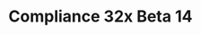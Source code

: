 ---
layout: post
title: Compliance 32x Beta 14
permalink: /compliance32x/B14
comments: true
comments-id: 1.17.1-32x-Beta-14
header-img: compliance32x/releases/B14.jpg

long_text: Smaller update today, but nonetheless a quality one! We are once again re-introducing remade versions of previously removed textures as well as some completely ones and many improvements over existing textures. We hope you enjoy!

main_changelog: changelogs/compliance32

downloads:
  - 1.17.1 for Java Edition:
      GitHub: https://github.com/Compliance-Resource-Pack/Compliance-Java-32x/releases/download/beta-14/Compliance-32x-Java-Beta-14.zip
      CurseForge: https://www.curseforge.com/minecraft/texture-packs/compliance-32x/download/3444036
  - 1.17.11 for Bedrock Edition:
      GitHub: https://github.com/Compliance-Resource-Pack/Compliance-Bedrock-32x/releases/download/beta-14/Compliance-32x-Bedrock-Beta-14.mcpack
      CurseForge: https://www.curseforge.com/minecraft-bedrock/addons/compliance-32x-bedrock/download/3444037
---